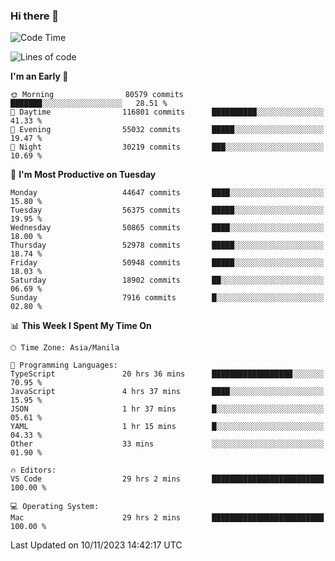 ### Hi there 👋

<!--START_SECTION:waka-->
![Code Time](http://img.shields.io/badge/Code%20Time-4%2C520%20hrs%2022%20mins-blue)

![Lines of code](https://img.shields.io/badge/From%20Hello%20World%20I%27ve%20Written-112.9%20million%20lines%20of%20code-blue)

**I'm an Early 🐤** 

```text
🌞 Morning                80579 commits       ███████░░░░░░░░░░░░░░░░░░   28.51 % 
🌆 Daytime                116801 commits      ██████████░░░░░░░░░░░░░░░   41.33 % 
🌃 Evening                55032 commits       █████░░░░░░░░░░░░░░░░░░░░   19.47 % 
🌙 Night                  30219 commits       ███░░░░░░░░░░░░░░░░░░░░░░   10.69 % 
```
📅 **I'm Most Productive on Tuesday** 

```text
Monday                   44647 commits       ████░░░░░░░░░░░░░░░░░░░░░   15.80 % 
Tuesday                  56375 commits       █████░░░░░░░░░░░░░░░░░░░░   19.95 % 
Wednesday                50865 commits       ████░░░░░░░░░░░░░░░░░░░░░   18.00 % 
Thursday                 52978 commits       █████░░░░░░░░░░░░░░░░░░░░   18.74 % 
Friday                   50948 commits       █████░░░░░░░░░░░░░░░░░░░░   18.03 % 
Saturday                 18902 commits       ██░░░░░░░░░░░░░░░░░░░░░░░   06.69 % 
Sunday                   7916 commits        █░░░░░░░░░░░░░░░░░░░░░░░░   02.80 % 
```


📊 **This Week I Spent My Time On** 

```text
🕑︎ Time Zone: Asia/Manila

💬 Programming Languages: 
TypeScript               20 hrs 36 mins      ██████████████████░░░░░░░   70.95 % 
JavaScript               4 hrs 37 mins       ████░░░░░░░░░░░░░░░░░░░░░   15.95 % 
JSON                     1 hr 37 mins        █░░░░░░░░░░░░░░░░░░░░░░░░   05.61 % 
YAML                     1 hr 15 mins        █░░░░░░░░░░░░░░░░░░░░░░░░   04.33 % 
Other                    33 mins             ░░░░░░░░░░░░░░░░░░░░░░░░░   01.90 % 

🔥 Editors: 
VS Code                  29 hrs 2 mins       █████████████████████████   100.00 % 

💻 Operating System: 
Mac                      29 hrs 2 mins       █████████████████████████   100.00 % 
```


 Last Updated on 10/11/2023 14:42:17 UTC
<!--END_SECTION:waka-->


<!--
**rad182/rad182** is a ✨ _special_ ✨ repository because its `README.md` (this file) appears on your GitHub profile.

Here are some ideas to get you started:

- 🔭 I’m currently working on ...
- 🌱 I’m currently learning ...
- 👯 I’m looking to collaborate on ...
- 🤔 I’m looking for help with ...
- 💬 Ask me about ...
- 📫 How to reach me: ...
- 😄 Pronouns: ...
- ⚡ Fun fact: ...
-->
